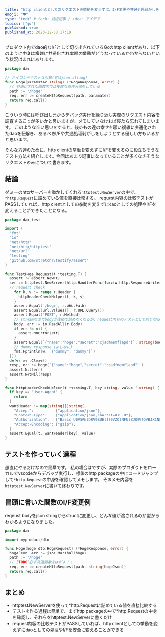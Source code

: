 ```yaml
---
title: "http clientとしてのリクエストの挙動を変えずに、I/F変更や共通処理剥がしをしたい"
emoji: "🐦"
type: "tech" # tech: 技術記事 / idea: アイデア
topics: ["go"]
published: true
published_at: 2023-12-18 17:19
---
```

プロダクト内でdao的なI/Fとして切り出されているGoのhttp clientがあり、以下のように中身は複雑に共通化され実際の挙動がどうなっているかわからないという状況はまれにあります。

```go
package dao

// ハイコンテキストな引数(実はjson string)
func Hoge(paramater string) (*HogeResponse, error) {
  // 共通化された関数内では複雑な条件分岐をしている
  path := "/hoge"
  req, err := createHttpRequest(path, paramater)
  return req.call()
}
```

こういう時には呼び出し元からデバッグ実行を繰り返し実際のリクエスト内容を調査することが多いかと思いますが、メモしていなければ寝たら忘れてしまいます。
このような辛い思いをすると、後のもの達の幸せを願い複雑に共通化されたdaoを紐解き、あるべきI/Fや共通処理剥がしをしようとする優しい方もいるかと思います。

そんな方達のために、http clientの挙動を変えずにI/Fを変えるのに役立ちそうなテスト方法を紹介します。今回はあまり記事になっていることが多くなさそうなリクエストのみについて書きます。

## 結論

ダミーのhttpサーバーを動かしてくれる`httptest.NewServer`の中で、`*http.Request`に詰めている値を直接比較する。
request内容の比較テストがPASSしていれば、http clientとしての挙動を変えずにdaoとしての処理やI/Fを変えることができたことになる。

```go
package dao_test

import (
  "fmt"
  "io"
  "net/http"
  "net/http/httptest"
  "net/url"
  "testing"
  "github.com/stretchr/testify/assert"
)

func TestHoge_Request(t *testing.T) {
  assert := assert.New(t)
  svr := httptest.NewServer(http.HandlerFunc(func(w http.ResponseWriter, r *http.Request) {
  // request check
    for k, v := range r.Header {
      httpHeaderCheckHelper(t, k, v)
    }
    assert.Equal("/hoge", r.URL.Path)
    assert.Equal(url.Values{}, r.URL.Query())
    assert.Equal("POST", r.Method)
    // streamなのでbodyが後続で読めなくなるが、request内容のテストとして割り切る
    body, err := io.ReadAll(r.Body)
    if err != nil {
      assert.NoError(err)
    }
    assert.Equal(`{"name":"hoge","secret":"cjadfmemflapd"}`, string(body))
    // dummy response (よしなに)
    fmt.Fprintln(w, `{"dummy": "dummy"}`)
  }))
  defer svr.Close()
  resp, err := Hoge(`{"name":"hoge","secret":"cjadfmemflapd"}`)
  assert.Nil(err)
  assert.NotNil(resp)
}

func httpHeaderCheckHelper(t *testing.T, key string, value []string) {
  if key == "User-Agent" {
    return
  }
  wantHeader := map[string][]string{
    "Accept":          {"application/json"},
    "Content-Type":    {"application/json;charset=UTF-8"},
    "Authorization":   {"Basic U0VSVklDRV9BUElfS0VZOlNFUlZJQ0VfQVBJX1NFQ1JFVA=="},
    "Accept-Encoding": {"gzip"},
  }
  assert.Equal(t, wantHeader[key], value)
}
```

## テストを作っていく過程

愚直にやるだけなので簡単です。
私の場合はですが、実際のプロダクトをローカルでvscodeからデバッグ実行し、標準のhttp packageの中にコードジャンプして`*http.Request`の中身を確認してメモします。
そのメモ内容を`httptest.NewServer`に書いて終わりです。

## 冒頭に書いた関数のI/F変更例

reqeust bodyをjson stringからstructに変更し、どんな値が渡されるのか型からわかるようになりました。

```go
package dao

import myproduct/dto

func Hoge(hoge dto.HogeRequest) (*HogeResponse, error) {
  hogeJson, err := json.Marshal(hoge)
  path := "/hoge"
  // [TODO]必ず共通関数をはがす！！
  req, err := createHttpRequest(path, string(hogeJson))
  return req.call()
}
```

## まとめ

- httptest.NewServerを使って*http.Requestに詰めている値を直接比較する
- テストを作る過程は簡単で、まずhttp packageの中で*http.Requestの中身を確認し、それらをhttptest.NewServerに書くだけ
- request内容の比較テストがPASSしていれば、http clientとしての挙動を変えずにdaoとしての処理やI/Fを安全に変えることができる
